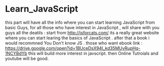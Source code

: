 # Learn_JavaScript
this part will have all the info where you can start learning JavaScript from basic
Guys, for all those who have interest in JavaScript , will share with you guys all the deatils :
start from http://jsforcats.com/ 
its a really great website where you can start learing the basics of JavaScript .
after that a book i would recommned You Don't know JS . 
those who want ebook link : https://drive.google.com/open?id=1BUceDsX94I_kd35MUyRupHq-1NCYBdYb
this will build more interest in javscript.
then Online Tutroials and youtube will be good.
